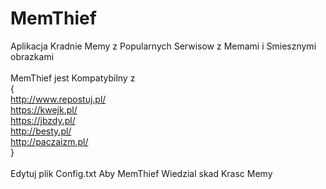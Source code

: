 # MemThief
 Aplikacja Kradnie Memy z Popularnych Serwisow z Memami i Smiesznymi obrazkami </br>
 </br>
 MemThief jest Kompatybilny z</br>
 {</br>
     http://www.repostuj.pl/ </br>
     https://kwejk.pl/ </br>
     https://jbzdy.pl/ </br>
     http://besty.pl/ </br>
     http://paczaizm.pl/ </br>
 }</br>
 </br>
 Edytuj plik Config.txt Aby MemThief Wiedzial skad Krasc Memy</br>
